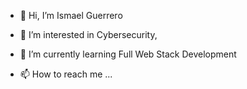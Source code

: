 - 👋 Hi, I’m Ismael Guerrero
- 👀 I’m interested in Cybersecurity, 
- 🌱 I’m currently learning Full Web Stack Development

- 📫 How to reach me ...

<!---
ismagician/ismagician is a ✨ special ✨ repository because its `README.md` (this file) appears on your GitHub profile.
You can click the Preview link to take a look at your changes.
--->

